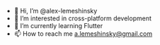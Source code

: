 - 👋 Hi, I’m @alex-lemeshinsky
- 👀 I’m interested in cross-platform development
- 🌱 I’m currently learning Flutter
- 📫 How to reach me a.lemeshinsky@gmail.com

<!---
alex-lemeshinsky/alex-lemeshinsky is a ✨ special ✨ repository because its `README.md` (this file) appears on your GitHub profile.
You can click the Preview link to take a look at your changes.
--->
